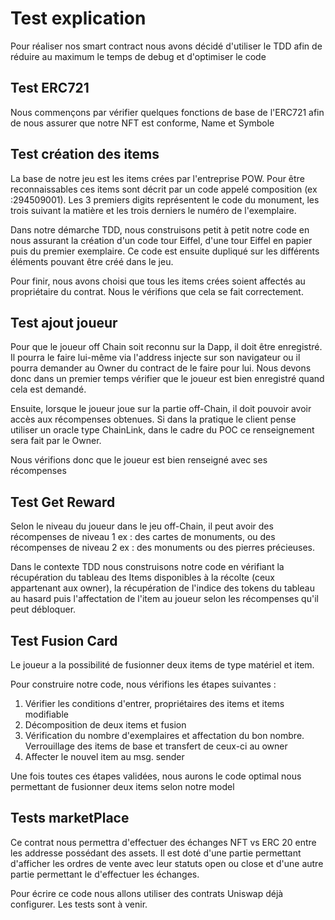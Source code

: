 # Test explication

Pour réaliser nos smart contract nous avons décidé d'utiliser le TDD afin de réduire au maximum le temps de debug et d'optimiser le code

## Test ERC721

Nous commençons par vérifier quelques fonctions de base de l'ERC721 afin de nous assurer que notre NFT est conforme, Name et Symbole

## Test création des items

La base de notre jeu est les items crées par l'entreprise POW. Pour être reconnaissables ces items sont décrit par un code appelé composition (ex :294509001). Les 3 premiers digits représentent le code du monument, les trois suivant la matière et les trois derniers le numéro de l'exemplaire.

Dans notre démarche TDD, nous construisons petit à petit notre code en nous assurant la création d'un code tour Eiffel, d'une tour Eiffel en papier puis du premier exemplaire.
Ce code est ensuite dupliqué sur les différents éléments pouvant être créé dans le jeu.

Pour finir, nous avons choisi que tous les items crées soient affectés au propriétaire du contrat. Nous le vérifions que cela se fait correctement.

## Test ajout joueur

Pour que le joueur off Chain soit reconnu sur la Dapp, il doit être enregistré. Il pourra le faire lui-même via l'address injecte sur son navigateur ou il pourra demander au Owner du contract de le faire pour lui.
Nous devons donc dans un premier temps vérifier que le joueur est bien enregistré quand cela est demandé.

Ensuite, lorsque le joueur joue sur la partie off-Chain, il doit pouvoir avoir accès aux récompenses obtenues. Si dans la pratique le client pense utiliser un oracle type ChainLink, dans le cadre du POC ce renseignement sera fait par le Owner.

Nous vérifions donc que le joueur est bien renseigné avec ses récompenses

## Test Get Reward

Selon le niveau du joueur dans le jeu off-Chain, il peut avoir des récompenses de niveau 1 ex : des cartes de monuments, ou des récompenses de niveau 2 ex : des monuments ou des pierres précieuses.

Dans le contexte TDD nous construisons notre code en vérifiant la récupération du tableau des Items disponibles à la récolte (ceux appartenant aux owner), la récupération de l'indice des tokens du tableau au hasard puis l'affectation de l'item au joueur selon les récompenses qu'il peut débloquer.

## Test Fusion Card

Le joueur a la possibilité de fusionner deux items de type matériel et item.

Pour construire notre code, nous vérifions les étapes suivantes :

1. Vérifier les conditions d'entrer, propriétaires des items et items modifiable
2. Décomposition de deux items et fusion
3. Vérification du nombre d'exemplaires et affectation du bon nombre. Verrouillage des items de base et transfert de ceux-ci au owner
5. Affecter le nouvel item au msg. sender

Une fois toutes ces étapes validées, nous aurons le code optimal nous permettant de fusionner deux items selon notre model

## Tests marketPlace

Ce contrat nous permettra d'effectuer des échanges NFT vs ERC 20 entre les addresse possédant des assets.
Il est doté d'une partie permettant d'afficher les ordres de vente avec leur statuts open ou close et d'une autre partie permettant le d'effectuer les échanges.

Pour écrire ce code nous allons utiliser des contrats Uniswap déjà configurer. Les tests sont à venir.


